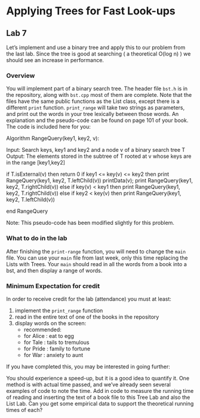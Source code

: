 # Applying Trees for Fast Look-ups

## Lab 7

Let’s implement and use a binary tree and apply this to our problem from the last lab. Since the tree is good at searching ( a theoretical O(log n) ) we should see an increase in performance.


### Overview

You will implement part of a binary search tree. The header file `bst.h` is in the repository, along with `bst.cpp` most of them are complete. Note that the files have the same public functions as the List class, except there is a different `print` function.  `print_range` will take two strings as parameters, and print out the words in your tree lexically between those words. An explanation and the pseudo-code can be found on page 101 of your book. The code is included here for you:


Algorithm RangeQuery(key1, key2, v):

  Input: Search keys, key1 and key2 and a node v of a binary search tree T
  Output: The elements stored in the subtree of T rooted at v whose keys
          are in the range [key1,key2]

  if T.isExternal(v) then
    return 0
  if key1 <= key(v) <= key2 then
    print RangeQuery(key1, key2, T.leftChild(v))
    printData(v);
    print RangeQuery(key1, key2, T.rightChild(v))
  else if key(v) < key1 then
    print RangeQuery(key1, key2, T.rightChild(v))
  else if key2 < key(v) then
    print RangeQuery(key1, key2, T.leftChild(v))

end RangeQuery

Note: This pseudo-code has been modified slightly for this problem.


### What to do in the lab

After finishing the `print-range` function, you will need to change the `main` file. You can use your `main` file from last week, only this time replacing the Lists with Trees.  Your `main` should read in all the words from a book into a bst, and then display a range of words.

### Minimum Expectation for credit

In order to receive credit for the lab (attendance) you must at least:

1. implement the `print_range` function
2. read in the entire text of one of the books in the repository
3. display words on the screen:
   * recommended:
   - for Alice : eat to egg
   - for Tale  : tails to tremulous
   - for Pride : family to fortune
   - for War   : anxiety to aunt

If you have completed this, you may be interested in going further:

You should experience a speed-up, but it is a good idea to quantify it. One method is with actual time passed, and we’ve already seen several examples of code to note the time. Add in code to measure the running time of reading and inserting the text of a book file to this Tree Lab and also the List Lab. Can you get some empirical data to support the theoretical running times of each?


